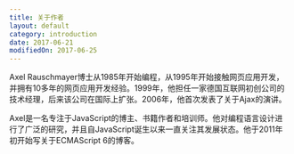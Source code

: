 ```yaml
---
title: 关于作者
layout: default
category: introduction
date: 2017-06-21
modifiedOn: 2017-06-25
---
```


Axel Rauschmayer博士从1985年开始编程，从1995年开始接触网页应用开发，并拥有10多年的网页应用开发经验。1999年，他担任一家德国互联网初创公司的技术经理，后来该公司在国际上扩张。2006年，他首次发表了关于Ajax的演讲。

Axel是一名专注于JavaScript的博主、书籍作者和培训师。他对编程语言设计进行了广泛的研究，并且自JavaScript诞生以来一直关注其发展状态。他于2011年初开始写关于ECMAScript 6的博客。
